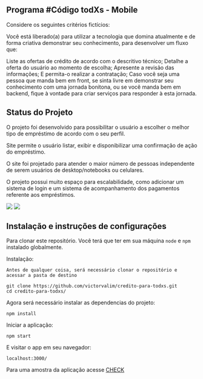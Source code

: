 ## Programa #Código <para> todXs - Mobile

Considere os seguintes critérios fictícios:


Você está liberado(a) para utilizar a tecnologia que domina atualmente e de forma criativa demonstrar seu conhecimento, para desenvolver um fluxo que:

Liste as ofertas de crédito de acordo com o descritivo técnico;
Detalhe a oferta do usuário ao momento de escolha;
Apresente a revisão das informações;
E permita-o realizar a contratação;
Caso você seja uma pessoa que manda bem em front, se sinta livre em demonstrar seu conhecimento com uma jornada bonitona, ou se você manda bem em backend, fique à vontade para criar serviços para responder à esta jornada.

## Status do Projeto

O projeto foi desenvolvido para possibilitar o usuário a escolher o melhor tipo de empréstimo de acordo com o seu perfil.

Site permite o usuário listar, exibir e disponibilizar uma confirmação de ação do empréstimo.

O site foi projetado para atender o maior número de pessoas independente de serem usuários de desktop/notebooks ou celulares.

O projeto possui muito espaço para escalabilidade, como adicionar um sistema de login e um sistema de acompanhamento dos pagamentos referente aos empréstimos.
  
<img src="https://i.imgur.com/IxVaQWC.png">

<img src="https://i.imgur.com/gdccRqm.gif">


## Instalação e instruções de configurações

Para clonar este repositório. Você terá que ter em sua máquina `node` e `npm` instalado globalmente.

Instalação:

`Antes de qualquer coisa, será necessário clonar o repositório e acessar a pasta de destino `

`git clone https://github.com/victorvalim/credito-para-todxs.git`  
`cd credito-para-todxs/`
 
Agora será necessário instalar as dependencias do projeto:

`npm install`  

Iniciar a aplicação:

`npm start`

E visitar o app em seu navegador:

`localhost:3000/` 

Para uma amostra da aplicação acesse [CHECK](https://victorvalim.github.io/credito-para-todxs/)
